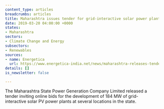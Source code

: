 ```yaml
---
content_type: articles
breadcrumbs: articles
title: Maharashtra issues tender for grid-interactive solar power plants
date: 2019-03-20 04:00:00 +0000
states:
- Maharashtra
sectors:
- Climate Change and Energy
subsectors:
- Renewables
sources:
- name: Energetica
  url: https://www.energetica-india.net/news/maharashtra-releases-tender-for-solar-projects-worth-184-mw-for-agricultural-feeders
details: []
is_newsletter: false

---
```

The Maharashtra State Power Generation Company Limited released a tender inviting online bids for the development of 184 MW of grid-interactive solar PV power plants at several locations in the state.
